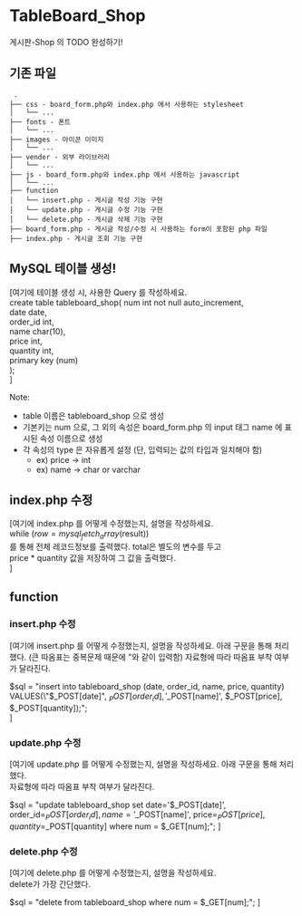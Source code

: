 # TableBoard_Shop
게시판-Shop 의 TODO 완성하기!

## 기존 파일
```
 .
├── css - board_form.php와 index.php 에서 사용하는 stylesheet
│   └── ...
├── fonts - 폰트
│   └── ...
├── images - 아이콘 이미지
│   └── ...
├── vender - 외부 라이브러리
│   └── ...
├── js - board_form.php와 index.php 에서 사용하는 javascript
│   └── ...
├── function
│   └── insert.php - 게시글 작성 기능 구현
│   └── update.php - 게시글 수정 기능 구현
│   └── delete.php - 게시글 삭제 기능 구현
├── board_form.php - 게시글 작성/수정 시 사용하는 form이 포함된 php 파일
├── index.php - 게시글 조회 기능 구현
```

## MySQL 테이블 생성!

[여기에 테이블 생성 시, 사용한 Query 를 작성하세요.  
create table tableboard_shop(
     num int not null auto_increment,  
     date date,  
     order_id int,  
     name char(10),  
     price int,  
     quantity int,  
     primary key (num)  
);  
]

Note: 
- table 이름은 tableboard_shop 으로 생성
- 기본키는 num 으로, 그 외의 속성은 board_form.php 의 input 태그 name 에 표시된 속성 이름으로 생성
- 각 속성의 type 은 자유롭게 설정 (단, 입력되는 값의 타입과 일치해야 함)
    - ex) price -> int
    - ex) name -> char or varchar
    
## index.php 수정
[여기에 index.php 를 어떻게 수정했는지, 설명을 작성하세요.  
  while ($row = mysql_fetch_array($result))  
  를 통해 전체 레코드정보를 출력했다.
  total은 별도의 변수를 두고  
  price * quantity 값을 저장하여 그 값을 출력했다.  
]

## function
### insert.php 수정
[여기에 insert.php 를 어떻게 수정했는지, 설명을 작성하세요.
아래 구문을 통해 처리했다. (큰 따옴표는 중복문제 때문에 \"와 같이 입력함) 
자료형에 따라 따옴표 부착 여부가 달라진다. 

$sql = "insert into tableboard_shop (date, order_id, name, price, quantity)
VALUES(\"$_POST[date]\", $_POST[order_id], '$_POST[name]', $_POST[price], $_POST[quantity]);";  
]

### update.php 수정
[여기에 update.php 를 어떻게 수정했는지, 설명을 작성하세요.
아래 구문을 통해 처리했다.  
자료형에 따라 따옴표 부착 여부가 달라진다. 

$sql = "update tableboard_shop set date='$_POST[date]', order_id=$_POST[order_id], name='$_POST[name]', price=$_POST[price], quantity=$_POST[quantity]
where num = $_GET[num];";
]

### delete.php 수정
[여기에 delete.php 를 어떻게 수정했는지, 설명을 작성하세요.  
delete가 가장 간단했다.  

$sql = "delete from tableboard_shop where num = $_GET[num];";
]
